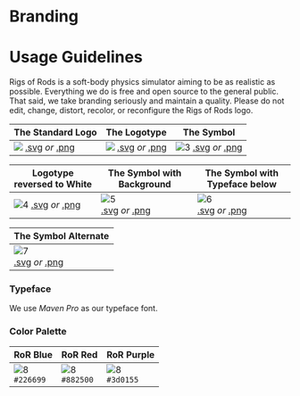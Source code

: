 # Branding

# Usage Guidelines

Rigs of Rods is a soft-body physics simulator aiming to be as realistic as possible. Everything we do is free and open source to the general public. That said, we take branding seriously and maintain a quality. Please do not edit, change, distort, recolor, or reconfigure the Rigs of Rods logo.

| The Standard Logo | The Logotype | The Symbol |
|-------|--------|---------|
| <img src="/images/branding/RoR_Logo.png" style="background-image: url(/images/branding/darktrans.png);" /> [.svg](/images/branding/RoR_Logo.svg) *or* [.png](/images/branding/RoR_Logo.png) | <img src="/images/branding/RoR_Logo_Text.png" style="background-image: url(/images/branding/darktrans.png);" /> [.svg](/images/branding/RoR_Logo_Text.svg) *or* [.png](/images/branding/RoR_Logo_Text.png) | ![3](/images/branding/RoR_Logo_TT.png) [.svg](/images/branding/RoR_Logo_TT.svg) *or* [.png](/images/branding/RoR_Logo_TT.png) |

| Logotype reversed to White | The Symbol with Background | The Symbol with Typeface below |
|-------|--------|---------|
| ![4](/images/branding/RoR_Logo_Text_Dark.png)  [.svg](/images/branding/RoR_Logo_Text_Dark.svg) *or* [.png](/images/branding/RoR_Logo_Text_Dark.png) | ![5](/images/branding/RoR_Logo_discord_icon.png) <br/> [.svg](/images/branding/RoR_Logo_discord_icon.svg) *or* [.png](/images/branding/RoR_Logo_discord_icon.png) | ![6](/images/branding/RoR_Logo_github.png) <br/> [.svg](/images/branding/RoR_Logo_github.svg) *or* [.png](/images/branding/RoR_Logo_github.png) |

| The Symbol Alternate |
|-------|
| ![7](/images/branding/RoR_Logo_TT_Dark2.png) <br/> [.svg](/images/branding/RoR_Logo_TT_Dark2.svg) *or* [.png](/images/branding/RoR_Logo_TT_Dark2.png) |

### Typeface

We use *Maven Pro* as our typeface font.

### Color Palette

| RoR Blue | RoR Red | RoR Purple |
|-------|--------|---------|
|![8](/images/branding/ror_blue.png)<br/>`#226699`|![8](/images/branding/ror_red.png)<br/>`#882500`|![8](/images/branding/ror_purple.png)<br/>`#3d0155`|
